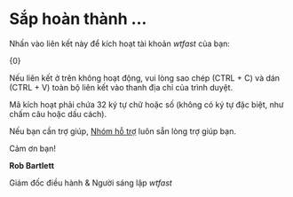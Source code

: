 # Sắp hoàn thành ...

Nhấn vào liên kết này để kích hoạt tài khoản *wtfast* của bạn:

{0}

Nếu liên kết ở trên không hoạt động, vui lòng sao chép (CTRL + C) và dán (CTRL + V) toàn bộ liên kết vào thanh địa chỉ của trình duyệt.

Mã kích hoạt phải chứa 32 ký tự chữ hoặc số (không có ký tự đặc biệt, như chấm câu hoặc dấu cách).

Nếu bạn cần trợ giúp, [Nhóm hỗ trợ](http://support.wtfast.com) luôn sẵn lòng trợ giúp bạn.

Cảm ơn bạn!

**Rob Bartlett**

Giám đốc điều hành & Người sáng lập *wtfast*
